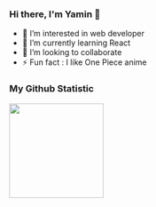 ### Hi there, I'm Yamin 👋

- 👀 I’m interested in web developer  
- 🌱 I’m currently learning React 
- 👯 I’m looking to collaborate 
- ⚡ Fun fact : I like One Piece anime

### My Github Statistic
<p align="left">
<a href="https://github.com/yaminmuhammad">
<img height="170em" src="https://github-readme-stats.vercel.app/api/top-langs/?username=yaminmuhammad&layout=compact&theme=radical&line_height=30"/>
</a>
</p>

